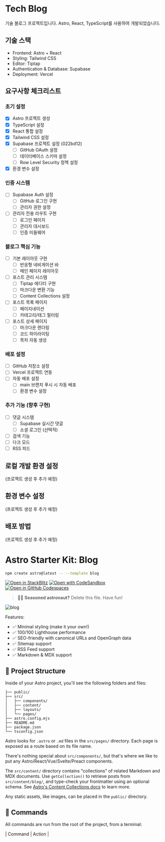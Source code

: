 # Tech Blog

기술 블로그 프로젝트입니다. Astro, React, TypeScript를 사용하여 개발되었습니다.

## 기술 스택

- Frontend: Astro + React
- Styling: Tailwind CSS
- Editor: Tiptap
- Authentication & Database: Supabase
- Deployment: Vercel

## 요구사항 체크리스트

### 초기 설정
- [x] Astro 프로젝트 생성
- [x] TypeScript 설정
- [x] React 통합 설정
- [x] Tailwind CSS 설정
- [x] Supabase 프로젝트 설정 (022bd12)
  - [ ] GitHub OAuth 설정
  - [ ] 데이터베이스 스키마 설정
  - [ ] Row Level Security 정책 설정
- [x] 환경 변수 설정

### 인증 시스템
- [ ] Supabase Auth 설정
  - [ ] GitHub 로그인 구현
  - [ ] 관리자 권한 설정
- [ ] 관리자 전용 라우트 구현
  - [ ] 로그인 페이지
  - [ ] 관리자 대시보드
  - [ ] 인증 미들웨어

### 블로그 핵심 기능
- [ ] 기본 레이아웃 구현
  - [ ] 반응형 네비게이션 바
  - [ ] 메인 페이지 레이아웃
- [ ] 포스트 관리 시스템
  - [ ] Tiptap 에디터 구현
  - [ ] 마크다운 변환 기능
  - [ ] Content Collections 설정
- [ ] 포스트 목록 페이지
  - [ ] 페이지네이션
  - [ ] 카테고리/태그 필터링
- [ ] 포스트 상세 페이지
  - [ ] 마크다운 렌더링
  - [ ] 코드 하이라이팅
  - [ ] 목차 자동 생성

### 배포 설정
- [ ] GitHub 저장소 설정
- [ ] Vercel 프로젝트 연동
- [ ] 자동 배포 설정
  - [ ] main 브랜치 푸시 시 자동 배포
  - [ ] 환경 변수 설정

### 추가 기능 (향후 구현)
- [ ] 댓글 시스템
  - [ ] Supabase 실시간 댓글
  - [ ] 소셜 로그인 (선택적)
- [ ] 검색 기능
- [ ] 다크 모드
- [ ] RSS 피드

## 로컬 개발 환경 설정

(프로젝트 생성 후 추가 예정)

## 환경 변수 설정

(프로젝트 생성 후 추가 예정)

## 배포 방법

(프로젝트 생성 후 추가 예정)


# Astro Starter Kit: Blog

```sh
npm create astro@latest -- --template blog
```

[![Open in StackBlitz](https://developer.stackblitz.com/img/open_in_stackblitz.svg)](https://stackblitz.com/github/withastro/astro/tree/latest/examples/blog)
[![Open with CodeSandbox](https://assets.codesandbox.io/github/button-edit-lime.svg)](https://codesandbox.io/p/sandbox/github/withastro/astro/tree/latest/examples/blog)
[![Open in GitHub Codespaces](https://github.com/codespaces/badge.svg)](https://codespaces.new/withastro/astro?devcontainer_path=.devcontainer/blog/devcontainer.json)

> 🧑‍🚀 **Seasoned astronaut?** Delete this file. Have fun!

![blog](https://github.com/withastro/astro/assets/2244813/ff10799f-a816-4703-b967-c78997e8323d)

Features:

- ✅ Minimal styling (make it your own!)
- ✅ 100/100 Lighthouse performance
- ✅ SEO-friendly with canonical URLs and OpenGraph data
- ✅ Sitemap support
- ✅ RSS Feed support
- ✅ Markdown & MDX support

## 🚀 Project Structure

Inside of your Astro project, you'll see the following folders and files:

```text
├── public/
├── src/
│   ├── components/
│   ├── content/
│   ├── layouts/
│   └── pages/
├── astro.config.mjs
├── README.md
├── package.json
└── tsconfig.json
```

Astro looks for `.astro` or `.md` files in the `src/pages/` directory. Each page is exposed as a route based on its file name.

There's nothing special about `src/components/`, but that's where we like to put any Astro/React/Vue/Svelte/Preact components.

The `src/content/` directory contains "collections" of related Markdown and MDX documents. Use `getCollection()` to retrieve posts from `src/content/blog/`, and type-check your frontmatter using an optional schema. See [Astro's Content Collections docs](https://docs.astro.build/en/guides/content-collections/) to learn more.

Any static assets, like images, can be placed in the `public/` directory.

## 🧞 Commands

All commands are run from the root of the project, from a terminal:

| Command                   | Action                                           |

